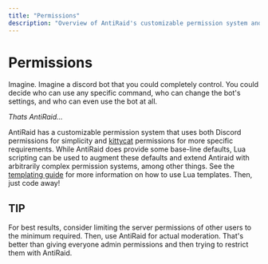 ```yaml
---
title: "Permissions"
description: "Overview of AntiRaid's customizable permission system and integration with Discord and kittycat permissions."
---
```


# Permissions

Imagine. Imagine a discord bot that you could completely control. You could decide who can use any specific command, who can change the bot's settings, and who can even use the bot at all.

_Thats AntiRaid..._

AntiRaid has a customizable permission system that uses both Discord permissions for simplicity and [kittycat](https://github.com/anti-raid/kittycat) permissions for more specific requirements. While AntiRaid does provide some base-line defaults, Lua scripting can be used to augment these defaults and extend Antiraid with arbitrarily complex permission systems, among other things. See the [templating guide](../templating-lua/1-intro.md) for more information on how to use Lua templates. Then, just code away!

## TIP

For best results, consider limiting the server permissions of other users to the minimum required. Then, use AntiRaid for actual moderation. That's better than giving everyone admin permissions and then trying to restrict them with AntiRaid.
